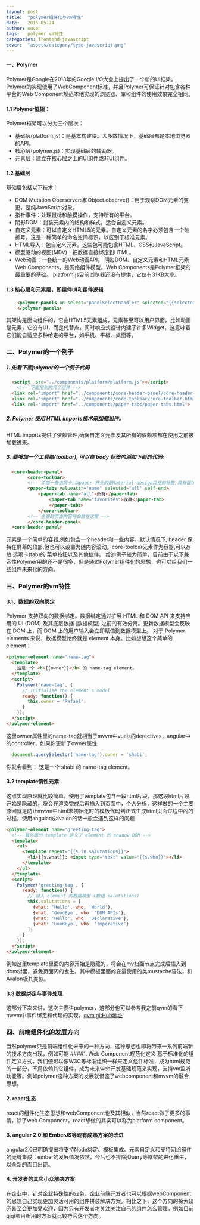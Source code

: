 ```yaml
---
layout: post
title:  "polymer组件化与vm特性"
date:   2015-05-24
author: ouven
tags:	polymer vm特性
categories: frontend-javascript
cover:  "assets/category/type-javascript.png"
---
```


####  一、Polymer
Polymer是Google在2013年的Google I/O大会上提出了一个新的UI框架。Polymer的实现使用了WebComponent标准，并且Polymer可保证针对包含各种平台的Web Component规范本地实现的浏览器、库和组件的使用效果完全相同。

#### 1.1 Polymer框架：
Polymer框架可以分为三个层次：
- 基础层(platform.js)：是基本构建块。大多数情况下，基础层都是本地浏览器的API。
- 核心层(polymer.js)：实现基础层的辅助器。
- 元素层：建立在核心层之上的UI组件或非UI组件。

#### 1.2 基础层
基础层包括以下技术：
- DOM Mutation Oberservers和Object.observe()：用于观察DOM元素的变更，是纯JavaScript对象。
- 指针事件：处理鼠标和触摸操作，支持所有的平台。
- 阴影DOM：封装元素内的结构和样式，适合自定义元素。
- 自定义元素：可以自定义HTML5的元素。自定义元素的名字必须包含一个破折号，这是一种简单的命名空间标识，以区别于标准元素。
- HTML导入：包自定义元素。这些包可能包含HTML、CSS和JavaScript。
- 模型驱动的视图(MDV)：把数据直接绑定到HTML。
- Web动画：一套统一的Web动画API。
阴影DOM、自定义元素和HTML元素Web Components，是网络组件模型。Web Components是Polymer框架的最重要的基础。
platform.js目前浏览器还没有提供，它仅有31KB大小。

#### 1.3 核心层和元素层，即组件UI和组件逻辑
```html
    <polymer-panels on-select="panelSelectHandler" selected="{{selectedPanelIndex}}"> 
    </polymer-panels>
```
其架构是面向组件的，它由HTML5元素组成，元素甚至可以用户界面，比如动画是元素，它没有UI，而是代替点。同时响应式设计内建了许多Widget，这意味着它们能自适应多种给定的平台，如手机、平板、桌面等。
### 二、Polymer的一个例子


##### 1. 先看下面polymer的一个例子代码
```html
  <script  src="../components/platform/platform.js"></script>
    <!-- 下面用到的几个组件 -->
  <link rel="import" href="../components/core-header-panel/core-header-panel.html">
  <link rel="import" href="../components/core-toolbar/core-toolbar.html">
  <link rel="import" href="../components/paper-tabs/paper-tabs.html">
```
##### 2. Polymer 使用 HTML imports技术来加载组件。
HTML imports提供了依赖管理,确保自定义元素及其所有的依赖项都在使用之前被加载进来。
##### 3. 要增加一个工具条(toolbar), 可以在 body 标签内添加下面的代码:
```html
  <core-header-panel> 
        <core-toolbar> 
        <!-- 添加一些选项卡,以paper-开头的是Material design风格的标签,具有很炫酷的效果 --> 
        <paper-tabs valueattr="name" selected="all" self-end> 
            <paper-tab name="all">所有</paper-tab> 
                <paper-tab name="favorites">收藏</paper-tab> 
                </paper-tabs> 
            </core-toolbar> 
        <!-- 主要的页面内容将会放在这里 -->  
        </core-header-panel>  
  <core-header-panel>
```
元素是一个简单的容器,例如包含一个header和一些内容。默认情况下, header 保持在屏幕的顶部,但也可以设置为随内容滚动。core-toolbar元素作为容器,可以存放 选项卡(tab)的,菜单按钮以及其他控件。
给迪例子较为简单，目前由于以下兼容性Polymer用的还不是很多，但是通过Polymer组件化的思想，也可以给我们一些组件未来化的方向。

### 三、Polymer的vm特性


#### 3.1、数据的双向绑定
Polymer 支持双向的数据绑定。数据绑定通过扩展 HTML 和 DOM API 来支持应用的 UI (DOM) 及其底层数据 (数据模型) 之前的有效分离。更新数据模型会反映在 DOM 上，而 DOM 上的用户输入会立即赋值到数据模型上。
对于 Polymer elements 来说，数据模型始终就是 element 本身。比如想想这个简单的 element：

```html
<polymer-element name="name-tag">
  <template>
    这是一个 <b>{{owner}}</b> 的 name-tag element。
  </template>
  <script>
    Polymer('name-tag', {
      // initialize the element's model
      ready: function() {
        this.owner = 'Rafael';
      }
    });
  </script>
</polymer-element>
```
这里owner属性里的name-tag就相当于mvvm中vuejs的derectives，angular中的controller，如果你更新了owner属性

```javascript
  document.querySelector('name-tag').owner = 'shabi';
```
你就会看到： 这是一个 shabi 的 name-tag element。
#### 3.2 template惰性元素
这点实现原理就比较简单，使用了template包含一段html片段，那这段html片段开始是隐藏的，将会在渲染完成后再插入到页面中，个人分析，这样做的一个主要原因就是防止mvvm中html未初始化时的模板代码到正式生成html页面过程中闪的过程，使用angular或avalon的话一般会遇到这样的问题

```html
<polymer-element name="greeting-tag">
  <!-- 最外面的 template 定义了 element 的 shadow DOM -->
  <template>
    <ul>
      <template repeat="{{s in salutations}}">
        <li>{{s.what}}: <input type="text" value="{{s.who}}"></li>
      </template>
    </ul>
  </template>
  <script>
    Polymer('greeting-tag', {
      ready: function() {
        // 植入 element 的数据模型 (数组 salutations)
        this.salutations = [
          {what: 'Hello', who: 'World'},
          {what: 'GoodBye', who: 'DOM APIs'},
          {what: 'Hello', who: 'Declarative'},
          {what: 'GoodBye', who: 'Imperative'}
        ];
      }
    });
  </script>
</polymer-element>
```
例如这里template里面的内容开始是隐藏的，将会在mv扫面节点完成后插入到dom树里，避免页面闪的发生。其中模板里面的变量使用的类mustache语法，和Avalon极其类似。

#### 3.3 数据绑定与事件处理
这部分下次来讲，这次主要讲polymer，这部分也可以参考我之前qvm的看下mvvm中事件绑定和代理的实现。[qvm gitHub地址](https://github.com/ouvens/qvm)
### 四、前端组件化的发展方向
当然polymer只是前端组件化未来的一种方向，这种思想也即将带来一系列前端新的技术方向出现，例如可能
####1. Web Component规范化定义
基于标准化的组件定义方式，我们便可以像W3C等标准组织一样来定义组件标准，成为html规范的一部分，不用依赖其它组件，成为未来web开发基础规范来实现，支持vm监听功能等。例如polymer这种方案的发展就借鉴了webcomponent和mvvm的融合思想。

#### 2. react生态
react的组件化生态思想和webComponent也及其相似，当然react做了更多的事情，除了web Component，react想做的其实可以称为platform component。

#### 3. angular 2.0 和 EmberJS等现有成熟方案的改进
angular2.0已明确提出将支持Node绑定、模板集成、元素自定义和支持网络组件的无缝集成；ember的发展情况依然，今后也不排除jQuery等框架的进化重生，以全新的面目出现。

#### 4. 开发者的其它小众解决方案
在企业中，针对企业特殊性的业务，企业前端开发者也可以根据webComponent的思想自己实现更加灵活可用的组件拼装解决方案。相比之下，这个方向的探索研究甚至会更加受欢迎，因为只有开发者才关注关注自己的组件怎么管理。例如目前qiqi项目所用的方案就比较符合这个方向。